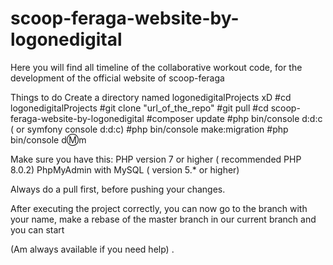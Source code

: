 # scoop-feraga-website-by-logonedigital
Here you will find all timeline of the collaborative workout code, for the development of the official website of scoop-feraga

Things to do
Create a directory named logonedigitalProjects xD
#cd logonedigitalProjects
#git clone "url_of_the_repo"
#git pull
#cd scoop-feraga-website-by-logonedigital
#composer update
#php bin/console d:d:c ( or symfony console d:d:c) 
#php bin/console make:migration
#php bin/console d:m:m

Make sure you have this:
PHP version 7 or higher ( recommended PHP 8.0.2)
PhpMyAdmin with MySQL ( version 5.* or higher)

Always do a pull first, before pushing your changes.

After executing the project correctly, you can now go to the branch with your name, 
make a rebase of the master branch in our current branch and you can start

(Am always available if you need help)
.
